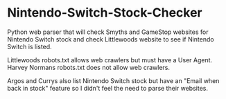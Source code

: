 # Nintendo-Switch-Stock-Checker
Python web parser that will check Smyths and GameStop websites for Nintendo Switch stock and check Littlewoods website to see if Nintendo Switch is listed.

Littlewoods robots.txt allows web crawlers but must have a User Agent.
Harvey Normans robots.txt does not allow web crawlers.

Argos and Currys also list Nintendo Switch stock but have an "Email when back in stock" feature so I didn't feel the need to parse their websites.
